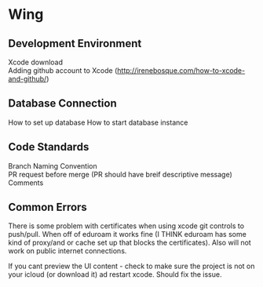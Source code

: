 # Wing

## Development Environment      
Xcode download      
Adding github account to Xcode   (http://irenebosque.com/how-to-xcode-and-github/)    


## Database Connection 
How to set up database 
How to start database instance   


## Code Standards 
Branch Naming Convention      
PR request before merge (PR should have breif descriptive message)   
Comments 

## Common Errors    
There is some problem with certificates when using xcode git controls to push/pull. When off of eduroam it works fine (I THINK eduroam has some kind of proxy/and or cache set up that blocks the certificates). Also will not work on public internet connections. 

If you cant preview the UI content - check to make sure the project is not on your icloud (or download it) ad restart xcode. Should fix the issue. 

